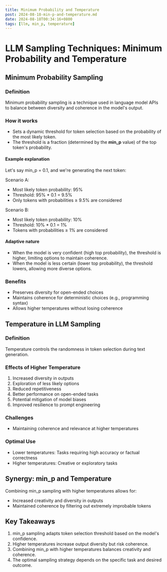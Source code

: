 ```yaml
---
title: Minimum Probability and Temperature
post: 2024-08-18-min-p-and-temperature.md
date: 2024-08-18T00:34:16+0800
tags: [llm, min_p, temperature]
---
```

# LLM Sampling Techniques: Minimum Probability and Temperature

## Minimum Probability Sampling

### Definition
Minimum probability sampling is a technique used in language model APIs to balance between diversity and coherence in the model's output.

### How it works
- Sets a dynamic threshold for token selection based on the probability of the most likely token.
- The threshold is a fraction (determined by the **min_p** value) of the top token's probability.

#### Example explanation
   Let's say min_p = 0.1, and we're generating the next token:

   Scenario A:
   - Most likely token probability: 95%
   - Threshold: 95% * 0.1 = 9.5%
   - Only tokens with probabilities ≥ 9.5% are considered

   Scenario B:
   - Most likely token probability: 10%
   - Threshold: 10% * 0.1 = 1%
   - Tokens with probabilities ≥ 1% are considered

#### Adaptive nature
   - When the model is very confident (high top probability), the threshold is higher, limiting options to maintain coherence.
   - When the model is less certain (lower top probability), the threshold lowers, allowing more diverse options.
### Benefits
- Preserves diversity for open-ended choices
- Maintains coherence for deterministic choices (e.g., programming syntax)
- Allows higher temperatures without losing coherence

## Temperature in LLM Sampling

### Definition
Temperature controls the randomness in token selection during text generation.

### Effects of Higher Temperature
1. Increased diversity in outputs
2. Exploration of less likely options
3. Reduced repetitiveness
4. Better performance on open-ended tasks
5. Potential mitigation of model biases
6. Improved resilience to prompt engineering

### Challenges
- Maintaining coherence and relevance at higher temperatures

### Optimal Use
- Lower temperatures: Tasks requiring high accuracy or factual correctness
- Higher temperatures: Creative or exploratory tasks

## Synergy: min_p and Temperature

Combining min_p sampling with higher temperatures allows for:
- Increased creativity and diversity in outputs
- Maintained coherence by filtering out extremely improbable tokens

## Key Takeaways

1. min_p sampling adapts token selection threshold based on the model's confidence.
2. Higher temperatures increase output diversity but risk coherence.
3. Combining min_p with higher temperatures balances creativity and coherence.
4. The optimal sampling strategy depends on the specific task and desired outcome.